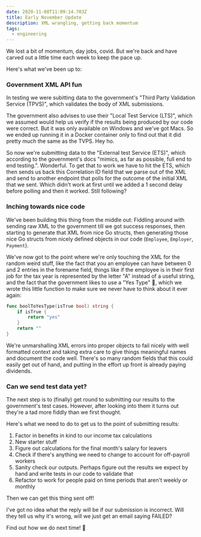 ```yaml
---
date: 2020-11-08T11:09:14.703Z
title: Early November Update
description: XML wrangling, getting back momentum
tags:
  - engineering
---
```

We lost a bit of momentum, day jobs, covid. But we're back and have carved out a little time each week to keep the pace up.

Here's what we've been up to:

### Government XML API fun

In testing we were subitting data to the government's "Third Party Validation Service (TPVS)", which validates the body of XML submissions. 

The government also advises to use their "Local Test Service (LTS)", which we assumed would help us verify if the results being produced by our code were correct. But it was only available on Windows and we've got Macs. So we ended up running it in a Docker container only to find out that it did pretty much the same as the TVPS. Hey ho. 

So now we're submitting data to the "External test Service (ETS)", which according to the government's docs "mimics, as far as possible, full end to end testing.". Wonderful. To get that to work we have to hit the ETS, which then sends us back this Correlation ID field that we parse out of the XML and send to another endpoint that polls for the outcome of the initial XML that we sent. Which didn't work at first until we added a 1 second delay before polling and then it worked. Still following?



### Inching towards nice code

We've been building this thing from the middle out: Fiddling around with sending raw XML to the government till we got  success responses, then starting to generate that XML from nice Go structs, then generating those nice Go structs from nicely defined objects in our code (`Employee`, `Employer`, `Payment`).

We've now got to the point where we're only touching the XML for the random weird stuff, like the fact that you an employee can have between 0 and 2 entries in the forename field, things like if the employee is in their first job for the tax year is represented by the letter "A" instead of a useful string, and the fact that the government likes to use a "Yes Type" 🤯, which we wrote this little function to make sure we never have to think about it ever again:

```go
func boolToYesType(isTrue bool) string {
	if isTrue {
		return "yes"
	}
	return ""
}
```

We're unmarshalling XML errors into proper objects to fail nicely with well formatted context and taking extra care to give things meaningful names and document the code well. There's so many random fields that this could easily get out of hand, and putting in the effort up front is already paying dividends. 



### Can we send test data yet?

The next step is to (finally) get round to submitting our results to the government's test cases. However, after looking into them it turns out they're a tad more fiddly than we first thought. 

Here's what we need to do to get us to the point of submitting results:

1. Factor in benefits in kind to our income tax calculations
2. New starter stuff
3. Figure out calculations for the final month's salary for leavers
4. Check if there's anything we need to change to account for off-payroll workers
5. Sanity check our outputs. Perhaps figure out the results we expect by hand and write tests in our code to validate that
6. Refactor to work for people paid on time periods that aren't weekly or monthly

Then we can get this thing sent off!

I've got no idea what the reply will be if our submission is incorrect. Will they tell us why it's wrong, will we just get an email saying FAILED? 

Find out how we do next time! 👋